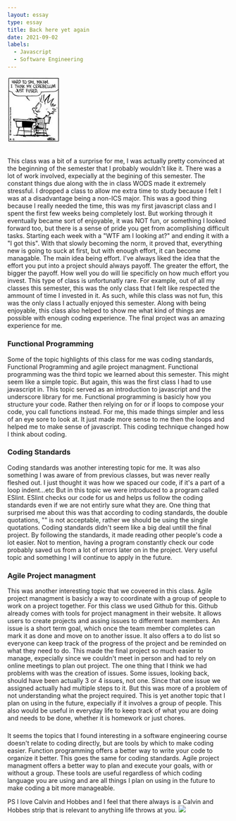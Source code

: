 ```yaml
---
layout: essay
type: essay
title: Back here yet again
date: 2021-09-02
labels:
  - Javascript
  - Software Engineering
---
```


<img class="ui medium left floated image" src="../images/pic.PNG">

##
This class was a bit of a surprise for me, I was actually pretty convinced at the beginning of the semester that I probably wouldn't like it. There was a lot of work involved, expecially at the begining of this semester. The constant things due along with the in class WODS made it extremely stressful. I dropped a class to allow me extra time to study because I felt I was at a disadvantage being a non-ICS major. This was a good thing because I really needed the time, this was my first javascript class and I spent the first few weeks being completely lost. But working through it eventually became sort of enjoyable, it was NOT fun, or something I looked forward too, but there is a sense of pride you get from acomplishing difficult tasks. Starting each week with a "WTF am I looking at?" and ending it with a "I got this". With that slowly becoming the norm, it proved that, everything new is going to suck at first, but with enough effort, it can become managable. The main idea being effort. I've always liked the idea that the effort you put into a project should always payoff. The greater the effort, the bigger the payoff. How well you do will lie specificly on how much effort you invest. This type of class is unfortunatly rare. For example, out of all my classes this semester, this was the only class that I felt like respected the ammount of time I invested in it. As such, while this class was not fun, this was the only class I actually enjoyed this semester. Along with being enjoyable, this class also helped to show me what kind of things are possible with enough coding experience. The final project was an amazing experience for me.

### Functional Programming

Some of the  topic highlights of this class for me was coding standards, Functional Programming and agile project managment.
Functional programming was the third topic we learned about this semester. This might seem like a simple topic. But again, this was the first class I had to use javascript in. This topic served as an introduction to javascript and the underscore library for me. Functional programming is basicly how you structure your code. Rather then relying on for or if loops to compose your code, you call functions instead. For me, this made things simpler and less of an eye sore to look at. It just made more sense to me then the loops and helped me to make sense of javascript. This coding technique changed how I think about coding.

### Coding Standards 
 
Coding standards was another interesting topic for me. It was also something I was aware of from previous classes, but was never really fleshed out. I just thought it was how we spaced our code, if it's a part of a loop indent...etc But in this topic we were introduced to a program called ESlint. ESlint checks our code for us and helps us follow the coding standards even if we are not entirly sure what they are. One thing that surprised me about this was that according to coding standards, the double quotations, "" is not acceptable, rather we should be using the single quotations. 
Coding standards didn't seem like a big deal untill the final project. By following the standards, it made reading other people's code a lot easier. Not to mention, having a program constantly check our code probably saved us from a lot of errors later on in the project. Very useful topic and something I will continue to apply in the future.

### Agile Project managment

This was another interesting topic that we coveered in this class. Agile project managment is basicly a way to coordinate with a group of people to work on a project together. For this class we used Github for this. Github already comes with tools for project managment in their website. It allows users to create projects and assing issues to different team members. An issue is a short term goal, which once the team member completes can mark it as done and move on to another issue. It also offers a to do list so everyone can keep track of the progress of the project and be reminded on what they need to do. This made the final project so much easier to manage, expecially since we couldn't meet in person and had to rely on online meetings to plan out project. The one thing that I think we had problems with was the creation of issues. Some issues, looking back, should have been actually 3 or 4 issues, not one. Since that one issue we assigned actually had multiple steps to it. But this was more of a problem of not understanding what the project required. This is yet another topic that I plan on using in the future, expecially if it involves a group of people. This also would be useful in everyday life to keep track of what you are doing and needs to be done, whether it is homework or just chores.

###
It seems the topics that I found interesting in a software engineering course doesn't relate to coding directly, but are tools by which to make coding easier. Function programming offers a better way to write your code to organize it better. This goes the same for coding standards. Agile project managment offers a better way to plan and execute your goals, with or without a group. These tools are useful regardless of which coding language you are using and are all things I plan on using in the future to make coding a bit more manageable.

PS I love Calvin and Hobbes and I feel that there always is a Calvin and Hobbes strip that is relevant to anything life throws at you.
<img class="ui small left floated image" src="../images/pic2.jpeg">
